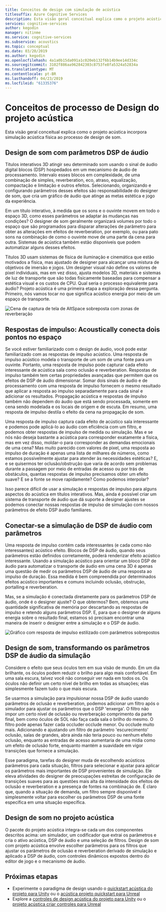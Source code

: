 ```yaml
---
title: Conceitos de design com simulação de acústica
titlesuffix: Azure Cognitive Services
description: Esta visão geral conceitual explica como o projeto acústica incorpora acústica simulação para o processo de design de som.
services: cognitive-services
author: kegodin
manager: nitinme
ms.service: cognitive-services
ms.subservice: acoustics
ms.topic: conceptual
ms.date: 03/20/2019
ms.author: kegodin
ms.openlocfilehash: 4a1a0b15da091a1c020eb132f6b14b9ee14d334c
ms.sourcegitcommit: 3102f886aa962842303c8753fe8fa5324a52834a
ms.translationtype: MT
ms.contentlocale: pt-BR
ms.lasthandoff: 04/23/2019
ms.locfileid: "61335376"
---
```

# <a name="project-acoustics-design-process-concepts"></a>Conceitos de processo de Design do projeto acústica

Esta visão geral conceitual explica como o projeto acústica incorpora simulação acústica física ao processo de design de som.

## <a name="sound-design-with-audio-dsp-parameters"></a>Design de som com parâmetros DSP de áudio

Títulos interativos 3D atingir seu determinado som usando o sinal de áudio digital blocos (DSP) hospedados em um mecanismo de áudio de processamento. Intervalo esses blocos em complexidade, de uma combinação de simples, reverberation, eco, atraso, equalização, compactação e limitação e outros efeitos. Selecionando, organizando e configurando parâmetros desses efeitos são responsabilidade do designer de som, que cria um gráfico de áudio que atinge as metas estética e jogo da experiência.

Em um título interativo, à medida que os sons e o ouvinte movem em todo o espaço 3D, como esses parâmetros se adaptar às mudanças nas condições? O designer de som geralmente organizará volumes por todo o espaço que são programados para disparar alterações de parâmetro para obter as alterações em efeitos de reverberation, por exemplo, ou para pato sons na combinação de como o ouvinte move de uma parte da cena para outra. Sistemas de acústica também estão disponíveis que podem automatizar alguns desses efeitos.

Títulos 3D usam sistemas de física de iluminação e cinemática que estão motivados a física, mas ajustado de designer para alcançar uma mistura de objetivos de imersão e jogos. Um designer visual não define os valores de pixel individuais, mas em vez disso, ajusta modelos 3D, materiais e sistemas de luz de transporte que são todas fisicamente baseadas para compensar a estética visual e os custos de CPU. Qual seria o processo equivalente para áudio? Projeto acústica é uma primeira etapa a exploração dessa pergunta. Primeiro, nós vamos tocar no que significa acústico energia por meio de um espaço de transporte.

![Cena de captura de tela de AltSpace sobreposta com zonas de reverberação](media/reverb-zones-altspace.png)

## <a name="impulse-responses-acoustically-connecting-two-points-in-space"></a>Respostas de impulso: Acoustically conecta dois pontos no espaço

Se você estiver familiarizado com o design de áudio, você pode estar familiarizado com as respostas de impulso acústico. Uma resposta de impulso acústico modela o transporte de um som de uma fonte para um ouvinte. Portanto, uma resposta de impulso pode capturar cada efeito interessante de acústica sala como oclusão e reverberation. Respostas de impulso também tem certas propriedades avançadas que permitem que os efeitos de DSP de áudio dimensionar. Somar dois sinais de áudio e de processamento com uma resposta de impulso fornecem o mesmo resultado que aplicar a resposta ao impulso separadamente para cada sinal e adicionar os resultados. Propagação acústica e respostas de impulso também não dependem do áudio que está sendo processada, somente em cena sendo modelada e os locais de origem e de escuta. Em resumo, uma resposta de impulso destila o efeito da cena na propagação de som.

Uma resposta de impulso captura cada efeito de acústico sala interessante e podemos pode aplicá-lo ao áudio com eficiência com um filtro, e podemos obter respostas de impulso de medida ou simulação. Mas e se nós não deseja bastante a acústica para corresponder exatamente a física, mas em vez disso, moldar-o para corresponder as demandas emocionais de uma cena? Mas muito parecido com valores de pixel, uma resposta ao impulso de duração é apenas uma lista de milhares de números, como estamos possivelmente ajustar para atender às necessidades estéticas? E, e se quisermos ter oclusão/obstrução que varia de acordo sem problemas durante a passagem por meio de entradas de acesso ou por trás de obstáculos, quantas respostas de impulso precisamos obter um efeito suave? E se a fonte se move rapidamente? Como podemos interpolar?

Isso parece difícil de usar a simulação e respostas de impulso para alguns aspectos do acústica em títulos interativos. Mas, ainda é possível criar um sistema de transporte de áudio que dá suporte a designer ajustes se podemos conectar nossas respostas de impulso de simulação com nossos parâmetros de efeito DSP áudio familiares.

## <a name="connecting-simulation-to-audio-dsp-with-parameters"></a>Conectar-se a simulação de DSP de áudio com parâmetros

Uma resposta de impulso contém cada interessantes (e cada como não interessantes) acústico efeito. Blocos de DSP de áudio, quando seus parâmetros estão definidos corretamente, poderá renderizar efeito acústico interessante. Usando a simulação acústico para orientar um bloco DSP de áudio para automatizar o transporte de áudio em uma cena 3D é apenas uma questão de medir os parâmetros DSP de áudio de uma resposta ao impulso de duração. Essa medida é bem compreendida por determinados efeitos acústico importantes e comuns incluindo oclusão, obstrução, portalling e reverberation.

Mas, se a simulação é conectada diretamente para os parâmetros DSP de áudio, onde é o designer ajuste? O que obtermos? Bem, obtemos uma quantidade significativa de memória por descartando as respostas de impulso e retendo alguns parâmetros DSP. E, para que o designer de alguns energia sobre o resultado final, estamos só precisam encontrar uma maneira de inserir o designer entre a simulação e o DSP de áudio.

![Gráfico com resposta de impulso estilizado com parâmetros sobrepostos](media/acoustic-parameters.png)

## <a name="sound-design-by-transforming-audio-dsp-parameters-from-simulation"></a>Design de som, transformando os parâmetros DSP de áudio da simulação

Considere o efeito que seus óculos tem em sua visão de mundo. Em um dia brilhante, os óculos podem reduzir o brilho para algo mais confortável. Em uma sala escura, talvez você não conseguir ver nada em todos os. Os óculos não definir um certo nível de brilho em todas as situações; elas simplesmente fazem tudo o que mais escura.

Se usarmos a simulação para impulsionar nossa DSP de áudio usando parâmetros de oclusão e reverberation, podemos adicionar um filtro após o simulador para ajustar os parâmetros que o DSP 'enxerga'. O filtro não impor um certo nível de oclusão ou reverberação comprimento da parte final, bem como óculos de SOL não faça cada sala o brilho do mesmo. O filtro pode apenas fazer cada occluder occlude menor. Ou occlude muito mais. Adicionando e ajustando um filtro de parâmetro 'escurecimento' oclusão, salas de grandes, abra ainda não teria pouco ou nenhum efeito oclusão, enquanto as entradas de acesso aumentaria de uma mídia como um efeito de oclusão forte, enquanto mantém a suavidade em vigor transições que fornece a simulação.

Esse paradigma, tarefas do designer muda de escolhendo acústicos parâmetros para cada situação, filtros para selecionar e ajustar para aplicar os parâmetros mais importantes de DSP provenientes de simulação. Ele eleva atividades do designer de preocupações estreitas de configuração de transições suaves para as questões mais alta da intensidade dos efeitos de oclusão e reverberation e a presença de fontes na combinação de. É claro que, quando a situação de demanda, um filtro sempre disponível é simplesmente voltar para escolher os parâmetros DSP de uma fonte específica em uma situação específica.

## <a name="sound-design-in-project-acoustics"></a>Design de som no projeto acústica

O pacote do projeto acústica integra-se cada um dos componentes descritos acima: um simulador, um codificador que extrai os parâmetros e cria o ativo acústica, DSP de áudio e uma seleção de filtros. Design de som com projeto acústica envolve escolher parâmetros para os filtros que ajustar os parâmetros de oclusão e reverberation derivado de simulação e aplicado a DSP de áudio, com controles dinâmicos expostos dentro do editor de jogo e o mecanismo de áudio.

## <a name="next-steps"></a>Próximas etapas
* Experimente o paradigma de design usando o [quickstart acústica do projeto para Unity](unity-quickstart.md) ou o [acústica projeto quickstart para Unreal](unreal-quickstart.md)
* Explore a [controles de design acústica do projeto para Unity](unity-workflow.md) ou o [projeto acústica criar controles para Unreal](unreal-workflow.md)

